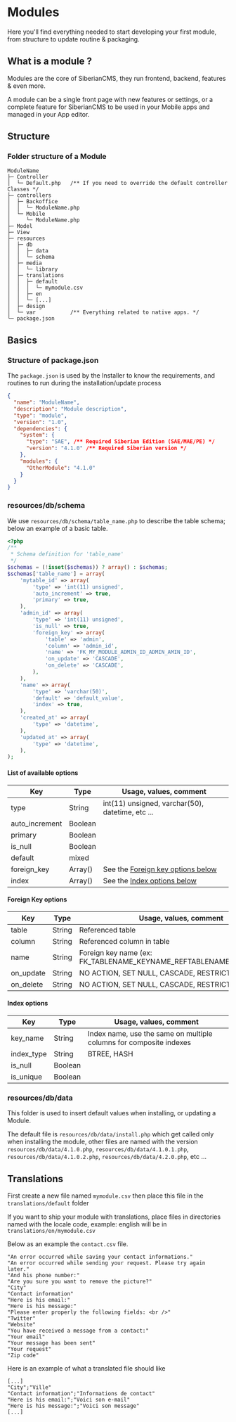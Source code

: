 # Modules

Here you'll find everything needed to start developing your first module, from structure to update routine & packaging.

## What is a module ?

Modules are the core of SiberianCMS, they run frontend, backend, features & even more.

A module can be a single front page with new features or settings, or a complete feature for SiberianCMS to be used in your Mobile apps and managed in your App editor.

## Structure

### Folder structure of a Module

```raw
ModuleName
├─ Controller
│  └─ Default.php   /** If you need to override the default controller Classes */
├─ controllers
│  ├─ Backoffice
│  │  └─ ModuleName.php
│  └─ Mobile
│     └─ ModuleName.php
├─ Model
├─ View
├─ resources
│  ├─ db
│  │  ├─ data
│  │  └─ schema
│  ├─ media 
│  │  └─ library
│  ├─ translations
│  │  ├─ default
│  │  │  └─ mymodule.csv
│  │  ├─ en
│  │  └─ [...]
│  ├─ design
│  └─ var           /** Everything related to native apps. */
└─ package.json
```

## Basics

### Structure of package.json

The `package.json` is used by the Installer to know the requirements, and routines to run during the installation/update process

```json
{
  "name": "ModuleName",
  "description": "Module description",
  "type": "module",
  "version": "1.0",
  "dependencies": {
    "system": {
      "type": "SAE", /** Required Siberian Edition (SAE/MAE/PE) */
      "version": "4.1.0" /** Required Siberian version */
    },
    "modules": {
      "OtherModule": "4.1.0"
    }
  }
}
```

### resources/db/schema

We use `resources/db/schema/table_name.php` to describe the table schema; below an example of a basic table.

```php
<?php
/**
 * Schema definition for 'table_name'
 */
$schemas = (!isset($schemas)) ? array() : $schemas;
$schemas['table_name'] = array(
    'mytable_id' => array(
        'type' => 'int(11) unsigned',
        'auto_increment' => true,
        'primary' => true,
    ),
    'admin_id' => array(
        'type' => 'int(11) unsigned',
        'is_null' => true,
        'foreign_key' => array(
            'table' => 'admin',
            'column' => 'admin_id',
            'name' => 'FK_MY_MODULE_ADMIN_ID_ADMIN_AMIN_ID',
            'on_update' => 'CASCADE',
            'on_delete' => 'CASCADE',
        ),
    ),
    'name' => array(
        'type' => 'varchar(50)',
        'default' => 'default_value',
        'index' => true,
    ),
    'created_at' => array(
        'type' => 'datetime',
    ),
    'updated_at' => array(
        'type' => 'datetime',
    ),
);
```

#### List of available options

Key|Type|Usage, values, comment
---|----|--------------
type|String| int(11) unsigned, varchar(50), datetime, etc ...| xoxo
auto_increment|Boolean|
primary|Boolean||If multiple columns are defined as `primary` they will be part of a composite primary key
is_null|Boolean|
default|mixed|
foreign_key|Array()|See the [Foreign key options below](#foreign-key-options)
index|Array()|See the [Index options below](#index-options)


#### Foreign Key options
Key|Type|Usage, values, comment
---|----|----------------------
table|String|Referenced table
column|String|Referenced column in table
name|String|Foreign key name (ex: FK_TABLENAME_KEYNAME_REFTABLENAME_REFKEYNAME)
on_update|String|NO ACTION, SET NULL, CASCADE, RESTRICT
on_delete|String|NO ACTION, SET NULL, CASCADE, RESTRICT


#### Index options
Key|Type|Usage, values, comment
---|----|----------------------
key_name|String|Index name, use the same on multiple columns for composite indexes
index_type|String|BTREE, HASH
is_null|Boolean|
is_unique|Boolean|

### resources/db/data

This folder is used to insert default values when installing, or updating a Module.

The default file is `resources/db/data/install.php` which get called only when installing the module, other files are named with the version
`resources/db/data/4.1.0.php`, `resources/db/data/4.1.0.1.php`, `resources/db/data/4.1.0.2.php`, `resources/db/data/4.2.0.php`, etc ...


## Translations

First create a new file named `mymodule.csv` then place this file in the `translations/default` folder

If you want to ship your module with translations, place files in directories named with the locale code, example: english will be in `translations/en/mymodule.csv`

Below as an example the `contact.csv` file.

```csv
"An error occurred while saving your contact informations."
"An error occurred while sending your request. Please try again later."
"And his phone number:"
"Are you sure you want to remove the picture?"
"City"
"Contact information"
"Here is his email:"
"Here is his message:"
"Please enter properly the following fields: <br />"
"Twitter"
"Website"
"You have received a message from a contact:"
"Your email"
"Your message has been sent"
"Your request"
"Zip code"
```

Here is an example of what a translated file should like

```csv
[...]
"City";"Ville"
"Contact information";"Informations de contact"
"Here is his email:";"Voici son e-mail"
"Here is his message:";"Voici son message"
[...]
```
